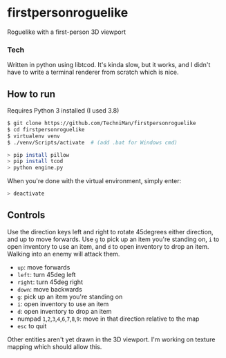 # firstpersonroguelike
Roguelike with a first-person 3D viewport

### Tech
Written in python using libtcod. It's kinda slow, but it works, and I didn't have to write a terminal renderer from scratch which is nice.

## How to run
Requires Python 3 installed (I used 3.8)

```bash
$ git clone https://github.com/TechniMan/firstpersonroguelike
$ cd firstpersonroguelike
$ virtualenv venv
$ ./venv/Scripts/activate  # (add .bat for Windows cmd)

> pip install pillow
> pip install tcod
> python engine.py
```
When you're done with the virtual environment, simply enter:
```bash
> deactivate
```

## Controls

Use the direction keys left and right to rotate 45degrees either direction, and up to move forwards. Use `g` to pick up an item you're standing on, `i` to open inventory to use an item, and `d` to open inventory to drop an item. Walking into an enemy will attack them.
* `up`: move forwards
* `left`: turn 45deg left
* `right`: turn 45deg right
* `down`: move backwards
* `g`: pick up an item you're standing on
* `i`: open inventory to use an item
* `d`: open inventory to drop an item
* numpad `1`,`2`,`3`,`4`,`6`,`7`,`8`,`9`: move in that direction relative to the map
* `esc` to quit

Other entities aren't yet drawn in the 3D viewport. I'm working on texture mapping which should allow this.
